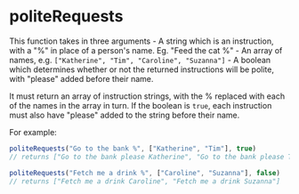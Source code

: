 # politeRequests

This function takes in three arguments
    - A string which is an instruction, with a "%" in place of a person's name. Eg. "Feed the cat %"
    - An array of names, e.g. `["Katherine", "Tim", "Caroline", "Suzanna"]`
    - A boolean which determines whether or not the returned instructions will be polite, with "please" added before their name.

It must return an array of instruction strings, with the % replaced with each  of the names in the array in turn.
If the boolean is `true`, each instruction must also have "please" added to the string before their name.

For example:

```js
politeRequests("Go to the bank %", ["Katherine", "Tim"], true)
// returns ["Go to the bank please Katherine", "Go to the bank please Tim"]

politeRequests("Fetch me a drink %", ["Caroline", "Suzanna"], false)
// returns ["Fetch me a drink Caroline", "Fetch me a drink Suzanna"]
```

